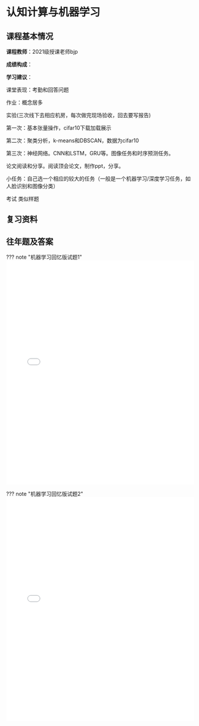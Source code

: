 # 认知计算与机器学习

## 课程基本情况

**课程教师**：2021级授课老师bjp

**成绩构成**：

**学习建议**：

课堂表现：考勤和回答问题

作业：概念居多

实验(三次线下去相应机房，每次做完现场验收，回去要写报告)

第一次：基本张量操作，cifar10下载加载展示

第二次：聚类分析，k-means和DBSCAN，数据为cifar10

第三次：神经网络。CNN和LSTM，GRU等。图像任务和时序预测任务。


论文阅读和分享。阅读顶会论文，制作ppt，分享。


小任务：自己选一个相应的较大的任务（一般是一个机器学习/深度学习任务，如人脸识别和图像分类）


考试 类似样题

## 复习资料

## 往年题及答案

??? note "机器学习回忆版试题1"
    <iframe src="..\..\..\utils\课内资料\大三\机器学习\机器学习回忆版试题v1.0.pdf" loading="lazy" width="100%" height="600px" style="border:none;"></iframe>


??? note "机器学习回忆版试题2"
    <iframe src="..\..\..\utils\课内资料\大三\机器学习\机器学习回忆版试题v2.0.pdf" loading="lazy" width="100%" height="600px" style="border:none;"></iframe>



